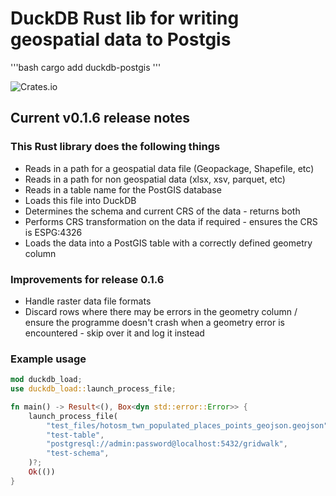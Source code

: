 # DuckDB Rust lib for writing geospatial data to Postgis

'''bash
cargo add duckdb-postgis
'''

![Crates.io](https://img.shields.io/crates/d/duckdb-postgis)

## Current v0.1.6 release notes

### This Rust library does the following things

- Reads in a path for a geospatial data file (Geopackage, Shapefile, etc)
- Reads in a path for non geospatial data (xlsx, xsv, parquet, etc)
- Reads in a table name for the PostGIS database
- Loads this file into DuckDB
- Determines the schema and current CRS of the data - returns both
- Performs CRS transformation on the data if required - ensures the CRS is ESPG:4326
- Loads the data into a PostGIS table with a correctly defined geometry column

### Improvements for release 0.1.6

- Handle raster data file formats
- Discard rows where there may be errors in the geometry column / ensure the programme doesn't crash when a geometry error is encountered - skip over it and log it instead

### Example usage

```rust
mod duckdb_load;
use duckdb_load::launch_process_file;

fn main() -> Result<(), Box<dyn std::error::Error>> {
    launch_process_file(
        "test_files/hotosm_twn_populated_places_points_geojson.geojson",
        "test-table",
        "postgresql://admin:password@localhost:5432/gridwalk",
        "test-schema",
    )?;
    Ok(())
}

```
